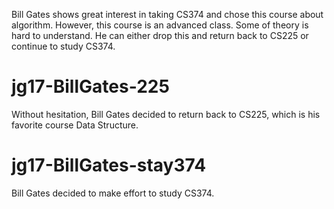 Bill Gates shows great interest in taking CS374 and chose this course about algorithm. However, this course is an advanced class. Some of theory is hard to understand. He can either drop this and return back to CS225 or continue to study CS374.

# jg17-BillGates-225
Without hesitation, Bill Gates decided to return back to CS225, which is his favorite course Data Structure.

# jg17-BillGates-stay374
Bill Gates decided to make effort to study CS374.